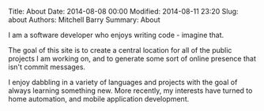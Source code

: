 Title: About
Date: 2014-08-08 00:00
Modified: 2014-08-11 23:20
Slug: about
Authors: Mitchell Barry
Summary: About

I am a software developer who enjoys writing code - imagine that.

The goal of this site is to create a central location for all of the public projects I am working on, and to generate some sort of online presence that isn't commit messages.

I enjoy dabbling in a variety of languages and projects with the goal of always learning something new. More recently, my interests have turned to home automation, and mobile application development.
